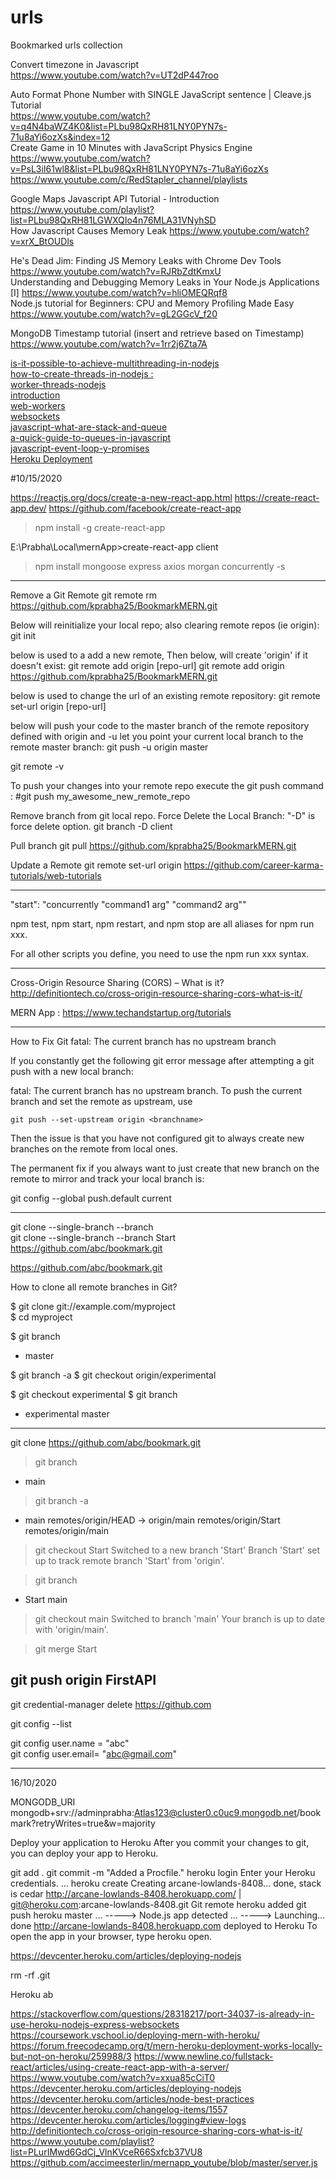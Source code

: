# urls
Bookmarked urls collection

Convert timezone in Javascript  
https://www.youtube.com/watch?v=UT2dP447roo  

Auto Format Phone Number with SINGLE JavaScript sentence | Cleave.js Tutorial  
https://www.youtube.com/watch?v=q4N4baWZ4K0&list=PLbu98QxRH81LNY0PYN7s-71u8aYi6ozXs&index=12  
Create Game in 10 Minutes with JavaScript Physics Engine  
https://www.youtube.com/watch?v=PsL3iI61wl8&list=PLbu98QxRH81LNY0PYN7s-71u8aYi6ozXs  
https://www.youtube.com/c/RedStapler_channel/playlists  

Google Maps Javascript API Tutorial - Introduction
https://www.youtube.com/playlist?list=PLbu98QxRH81LGWXQIo4n76MLA31VNyhSD  
How Javascript Causes Memory Leak
https://www.youtube.com/watch?v=xrX_BtOUDls  

He's Dead Jim: Finding JS Memory Leaks with Chrome Dev Tools
https://www.youtube.com/watch?v=RJRbZdtKmxU  
Understanding and Debugging Memory Leaks in Your Node.js Applications [I]
https://www.youtube.com/watch?v=hliOMEQRqf8  
Node.js tutorial for Beginners: CPU and Memory Profiling Made Easy
https://www.youtube.com/watch?v=gL2GGcV_f20

MongoDB Timestamp tutorial (insert and retrieve based on Timestamp)
https://www.youtube.com/watch?v=1rr2j6Zta7A

<a href="https://stackoverflow.com/questions/40028377/is-it-possible-to-achieve-multithreading-in-nodejs" rel="noopener" target="_blank">is-it-possible-to-achieve-multithreading-in-nodejs</a>  
<a href="https://stackoverflow.com/questions/18613023/how-to-create-threads-in-nodejs" rel="noopener" target="_blank">how-to-create-threads-in-nodejs : </a>  
<a href="https://nodesource.com/blog/worker-threads-nodejs" rel="noopener" target="_blank">worker-threads-nodejs</a>  
<a href="https://flaviocopes.com/node-event-loop/#introduction" rel="noopener" target="_blank">introduction</a>  
<a href="https://flaviocopes.com/web-workers/" rel="noopener" target="_blank">web-workers</a>  
<a href="https://flaviocopes.com/websockets/" rel="noopener" target="_blank">websockets</a>  
<a href="https://medium.com/javascript-in-plain-english/javascript-what-are-stack-and-queue-79df7af5a566" rel="noopener" target="_blank">javascript-what-are-stack-and-queue</a>  
<a href="https://medium.com/javascript-in-plain-english/a-quick-guide-to-queues-in-javascript-4367354ca005" rel="noopener" target="_blank">a-quick-guide-to-queues-in-javascript</a>  
<a href="https://medium.com/javascript-in-plain-english/javascript-event-loop-y-promises-951ba6845899" rel="noopener" target="_blank">javascript-event-loop-y-promises</a>  
<a href="https://devcenter.heroku.com/categories/deployment" rel="noopener" target="_blank">Heroku Deployment</a>  

#10/15/2020

https://reactjs.org/docs/create-a-new-react-app.html
https://create-react-app.dev/
https://github.com/facebook/create-react-app

>npm install -g create-react-app

E:\Prabha\Local\mernApp>create-react-app client

>npm install mongoose express axios morgan concurrently -s

-----------

Remove a Git Remote
git remote rm https://github.com/kprabha25/BookmarkMERN.git

Below will reinitialize your local repo; also clearing remote repos (ie origin):
git init

below is used to a add a new remote, Then below, will create 'origin' if it doesn't exist:
git remote add origin [repo-url]
git remote add origin https://github.com/kprabha25/BookmarkMERN.git

below is used to change the url of an existing remote repository:
git remote set-url origin [repo-url]

below will push your code to the master branch of the remote repository defined with origin and -u let you point your current local branch to the remote master branch:
git push -u origin master

git remote -v

To push your changes into your remote repo execute the git push <remote> <branch> command :
#git push my_awesome_new_remote_repo

Remove branch from git local repo. Force Delete the Local Branch: "-D" is force delete option.
git branch -D client

Pull branch
git pull https://github.com/kprabha25/BookmarkMERN.git <client>

Update a Remote
git remote set-url origin https://github.com/career-karma-tutorials/web-tutorials

----------
"start": "concurrently \"command1 arg\" \"command2 arg\""

npm test, npm start, npm restart, and npm stop are all aliases for npm run xxx.

For all other scripts you define, you need to use the npm run xxx syntax.

-------------
Cross-Origin Resource Sharing (CORS) – What is it?
http://definitiontech.co/cross-origin-resource-sharing-cors-what-is-it/

MERN App : https://www.techandstartup.org/tutorials


---  
How to Fix Git fatal: The current branch has no upstream branch  

If you constantly get the following git error message after attempting a git push with a new local branch:

fatal: The current branch <branchname> has no upstream branch.
To push the current branch and set the remote as upstream, use

    git push --set-upstream origin <branchname>
	
Then the issue is that you have not configured git to always create new branches on the remote from local ones.


The permanent fix if you always want to just create that new branch on the remote to mirror and track your local branch is:

 git config --global push.default current


----  
git clone --single-branch --branch <branchname> <remote-repo>  
git clone --single-branch --branch Start https://github.com/abc/bookmark.git  

https://github.com/abc/bookmark.git  

How to clone all remote branches in Git?

$ git clone git://example.com/myproject  
$ cd myproject

$ git branch
* master

$ git branch -a
$ git checkout origin/experimental

$ git checkout experimental
$ git branch
* experimental
  master


-----  
git clone https://github.com/abc/bookmark.git  

>git branch
* main

>git branch -a
* main
  remotes/origin/HEAD -> origin/main
  remotes/origin/Start
  remotes/origin/main

>git checkout Start
Switched to a new branch 'Start'
Branch 'Start' set up to track remote branch 'Start' from 'origin'.

>git branch
* Start
  main

>git checkout main
Switched to branch 'main'
Your branch is up to date with 'origin/main'.  

>git merge Start  

git push origin FirstAPI  
-----------  

git credential-manager delete https://github.com  

git config --list  

git config user.name = "abc"  
git config user.email= "abc@gmail.com"  

-----------
16/10/2020

MONGODB_URI
mongodb+srv://adminprabha:Atlas123@cluster0.c0uc9.mongodb.net/bookmark?retryWrites=true&w=majority

Deploy your application to Heroku
After you commit your changes to git, you can deploy your app to Heroku.


git add .
git commit -m "Added a Procfile."
heroku login
Enter your Heroku credentials.
...
heroku create
Creating arcane-lowlands-8408... done, stack is cedar
http://arcane-lowlands-8408.herokuapp.com/ | git@heroku.com:arcane-lowlands-8408.git
Git remote heroku added
git push heroku master
...
-----> Node.js app detected
...
-----> Launching... done
       http://arcane-lowlands-8408.herokuapp.com deployed to Heroku
To open the app in your browser, type heroku open.


https://devcenter.heroku.com/articles/deploying-nodejs

rm -rf .git

Heroku
ab

https://stackoverflow.com/questions/28318217/port-34037-is-already-in-use-heroku-nodejs-express-websockets
https://coursework.vschool.io/deploying-mern-with-heroku/
https://forum.freecodecamp.org/t/mern-heroku-deployment-works-locally-but-not-on-heroku/259988/3
https://www.newline.co/fullstack-react/articles/using-create-react-app-with-a-server/
https://www.youtube.com/watch?v=xxua85cCiT0
https://devcenter.heroku.com/articles/deploying-nodejs
https://devcenter.heroku.com/articles/node-best-practices
https://devcenter.heroku.com/changelog-items/1557
https://devcenter.heroku.com/articles/logging#view-logs
http://definitiontech.co/cross-origin-resource-sharing-cors-what-is-it/
https://www.youtube.com/playlist?list=PLurIMwd6GdCj_VlnKVceR66Sxfcb37VU8
https://github.com/accimeesterlin/mernapp_youtube/blob/master/server.js
